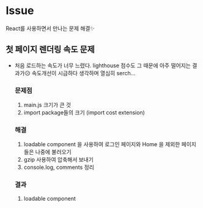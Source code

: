 # Issue
React를 사용하면서 만나는 문제 해결✨

## 첫 페이지 렌더링 속도 문제
- 처음 로드하는 속도가 너무 느렸다. lighthouse 점수도 그 때문에 아주 떨어지는 결과가😥 속도개선이 시급하다 생각하며 열심히 serch...

  ### 문제점
  1. main.js 크기가 큰 것
  2. import package들의 크기 (import cost extension)

  ### 해결
  1. loadable component 을 사용하여 로그인 페이지와 Home 을 제외한 페이지들은 나중에 불러오기
  2. gzip 사용하여 압축해서 보내기 
  3. console.log, comments 정리
  
  ### 결과
  1. loadable component 